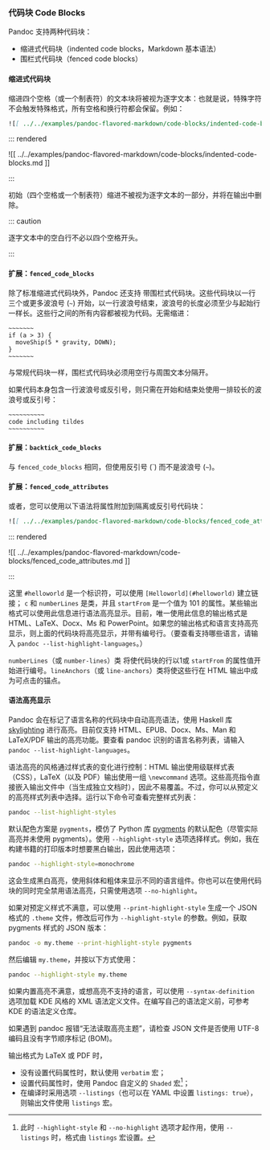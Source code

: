 ### 代码块 Code Blocks

Pandoc 支持两种代码块：

- 缩进式代码块（indented code blocks，Markdown 基本语法）
- 围栏式代码块（fenced code blocks）

#### 缩进式代码块

缩进四个空格（或一个制表符）的文本块将被视为逐字文本：也就是说，特殊字符不会触发特殊格式，所有空格和换行符都会保留。例如：

```markdown
![[ ../../examples/pandoc-flavored-markdown/code-blocks/indented-code-blocks.md ]]
```

::: rendered

![[ ../../examples/pandoc-flavored-markdown/code-blocks/indented-code-blocks.md ]]

:::

初始（四个空格或一个制表符）缩进不被视为逐字文本的一部分，并将在输出中删除。

::: caution

逐字文本中的空白行不必以四个空格开头。

:::

#### 扩展：`fenced_code_blocks`

除了标准缩进式代码块外，Pandoc 还支持 带围栏式代码块。这些代码块以一行三个或更多波浪号 (`~`) 开始，以一行波浪号结束，波浪号的长度必须至少与起始行一样长。这些行之间的所有内容都被视为代码。无需缩进：

```
~~~~~~~
if (a > 3) {
  moveShip(5 * gravity, DOWN);
}
~~~~~~~
```

与常规代码块一样，围栏式代码块必须用空行与周围文本分隔开。

如果代码本身包含一行波浪号或反引号，则只需在开始和结束处使用一排较长的波浪号或反引号：

~~~~~~~~~~~~~~~~
~~~~~~~~~~
code including tildes
~~~~~~~~~~
~~~~~~~~~~~~~~~~

#### 扩展：`backtick_code_blocks`

与 `fenced_code_blocks` 相同，但使用反引号 (\`) 而不是波浪号 (`~`)。

#### 扩展：`fenced_code_attributes`

或者，您可以使用以下语法将属性附加到隔离或反引号代码块：

~~~markdown
![[ ../../examples/pandoc-flavored-markdown/code-blocks/fenced_code_attributes.md ]]
~~~

::: rendered

![[ ../../examples/pandoc-flavored-markdown/code-blocks/fenced_code_attributes.md ]]

:::

这里 `#helloworld` 是一个标识符，可以使用 `[Helloworld](#helloworld)` 建立链接； `c` 和 `numberLines` 是类，并且 `startFrom` 是一个值为 101 的属性。某些输出格式可以使用此信息进行语法高亮显示。目前，唯一使用此信息的输出格式是 HTML、LaTeX、Docx、Ms 和 PowerPoint。如果您的输出格式和语言支持高亮显示，则上面的代码块将高亮显示，并带有编号行。（要查看支持哪些语言，请输入 `pandoc --list-highlight-languages`。）

`numberLines`（或 `number-lines`）类 将使代码块的行以1或 `startFrom` 的属性值开始进行编号。`lineAnchors`（或 `line-anchors`）类将使这些行在 HTML 输出中成为可点击的锚点。

#### 语法高亮显示

Pandoc 会在标记了语言名称的代码块中自动高亮语法，使用 Haskell 库 [skylighting] 进行高亮。目前仅支持 HTML、EPUB、Docx、Ms、Man 和 LaTeX/PDF 输出的高亮功能。要查看 pandoc 识别的语言名称列表，请输入 `pandoc --list-highlight-languages`。

[skylighting]: https://github.com/jgm/skylighting

语法高亮的风格通过样式表的变化进行控制：HTML 输出使用级联样式表（CSS），LaTeX（以及 PDF）输出使用一组 `\newcommand` 选项。这些高亮指令直接嵌入输出文件中（当生成独立文档时），因此不易覆盖。不过，你可以从预定义的高亮样式列表中选择。运行以下命令可查看完整样式列表：

```bash
pandoc --list-highlight-styles
```

默认配色方案是 `pygments`，模仿了 Python 库 [pygments] 的默认配色（尽管实际高亮并未使用 pygments）。使用 `--highlight-style` 选项选择样式。例如，我在构建书籍的打印版本时想要黑白输出，因此使用选项：

[pygments]: https://pygments.org/。

```bash
pandoc --highlight-style=monochrome
```

这会生成黑白高亮，使用斜体和粗体来显示不同的语言组件。你也可以在使用代码块的同时完全禁用语法高亮，只需使用选项 `--no-highlight`。

如果对预定义样式不满意，可以使用 `--print-highlight-style` 生成一个 JSON 格式的 `.theme` 文件，修改后可作为 `--highlight-style` 的参数。例如，获取 pygments 样式的 JSON 版本：

```bash
pandoc -o my.theme --print-highlight-style pygments
```

然后编辑 `my.theme`，并按以下方式使用：

```bash
pandoc --highlight-style my.theme
```

如果内置高亮不满意，或想高亮不支持的语言，可以使用 `--syntax-definition` 选项加载 KDE 风格的 XML 语法定义文件。在编写自己的语法定义前，可参考 KDE 的语法定义仓库。

如果遇到 pandoc 报错“无法读取高亮主题”，请检查 JSON 文件是否使用 UTF-8 编码且没有字节顺序标记 (BOM)。

输出格式为 LaTeX 或 PDF 时，

- 没有设置代码属性时，默认使用 `verbatim` 宏；
- 设置代码属性时，使用 Pandoc 自定义的 `Shaded` 宏[^shaded]；
- 在编译时采用选项 `--listings`（也可以在 YAML 中设置 `listings: true`），则输出文件使用 `listings` 宏。

[^shaded]: 此时 `--highlight-style` 和 `--no-highlight` 选项才起作用，使用 `--listings` 时，格式由 `listings` 宏设置。


